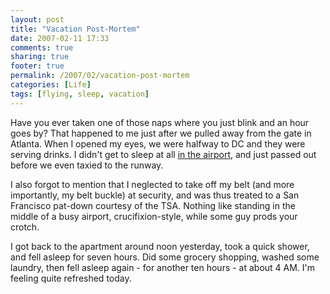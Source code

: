 ```yaml
---
layout: post
title: "Vacation Post-Mortem"
date: 2007-02-11 17:33
comments: true
sharing: true
footer: true
permalink: /2007/02/vacation-post-mortem
categories: [Life]
tags: [flying, sleep, vacation]
---
```

Have you ever taken one of those naps where you just blink and an hour goes by?  That happened to me just after we pulled away from the gate in Atlanta.  When I opened my eyes, we were halfway to DC and they were serving drinks.  I didn't get to sleep at all <a href="/2007/02/flight-home">in the airport</a>, and just passed out before we even taxied to the runway.

I also forgot to mention that I neglected to take off my belt (and more importantly, my belt buckle) at security, and was thus treated to a San Francisco pat-down courtesy of the TSA.  Nothing like standing in the middle of a busy airport, crucifixion-style, while some guy prods your crotch.

I got back to the apartment around noon yesterday, took a quick shower, and fell asleep for seven hours.  Did some grocery shopping, washed some laundry, then fell asleep again - for another ten hours - at about 4 AM.  I'm feeling quite refreshed today.
